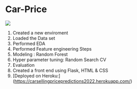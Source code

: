 # Car-Price


![](https://github.com/shubhamsrivastava951/Car-Price-Prediction/blob/main/Images/Car%20Pic.jpg)

1. Created a new enviroment
2. Loaded the Data set
3. Performed EDA
4. Performed Feature engineering Steps
5. Modeling : Random Forest
6. Hyper parameter tuning: Random Search CV
7. Evaluation
8. Created a front end using Flask, HTML & CSS
9. [Deployed on Heroku:] (https://carsellingpricepredictions2022.herokuapp.com/)
